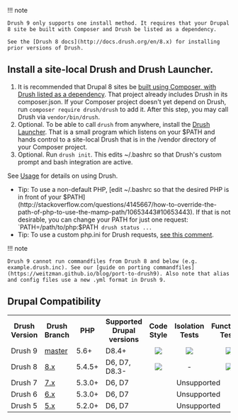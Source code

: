 !!! note

    Drush 9 only supports one install method. It requires that your Drupal 8 site be built with Composer and Drush be listed as a dependency. 
    
    See the [Drush 8 docs](http://docs.drush.org/en/8.x) for installing prior versions of Drush.

Install a site-local Drush and Drush Launcher.
-----------------
1. It is recommended that Drupal 8 sites be [built using Composer, with Drush listed as a dependency](https://github.com/drupal-composer/drupal-project). That project already includes Drush in its composer.json. If your Composer project doesn't yet depend on Drush, run `composer require drush/drush` to add it. After this step, you may call Drush via `vendor/bin/drush`.
1. Optional. To be able to call `drush` from anywhere, install the [Drush Launcher](https://github.com/drush-ops/drush-launcher). That is a small program which listens on your $PATH and hands control to a site-local Drush that is in the /vendor directory of your Composer project.
1. Optional. Run `drush init`. This edits ~/.bashrc so that Drush's custom prompt and bash integration are active.

See [Usage](http://docs.drush.org/en/master/usage/) for details on using Drush.

- Tip: To use a non-default PHP, [edit ~/.bashrc so that the desired PHP is in front of your $PATH](http://stackoverflow.com/questions/4145667/how-to-override-the-path-of-php-to-use-the-mamp-path/10653443#10653443). If that is not desirable, you can change your PATH for just one request: `PATH=/path/to/php:$PATH` drush status ...`
- Tip: To use a custom php.ini for Drush requests, [see this comment](https://github.com/drush-ops/drush/issues/3294#issuecomment-370201342). 

!!! note

    Drush 9 cannot run commandfiles from Drush 8 and below (e.g. example.drush.inc). See our [guide on porting commandfiles](https://weitzman.github.io/blog/port-to-drush9). Also note that alias and config files use a new .yml format in Drush 9.

Drupal Compatibility
-----------------
<table>
  <tr>
    <th> Drush Version </th> 
    <th> Drush Branch </th>
    <th> PHP </th>
    <th> Supported Drupal versions </th>
    <th> Code Style </th>
    <th> Isolation Tests </th>
    <th> Functional Tests </th>
  </tr>
  <tr>
    <td> Drush 9 </td>
    <td> <a href="https://travis-ci.org/drush-ops/drush">master</a> </td>
    <td> 5.6+ </td>
    <td> D8.4+ </td>
    <td align="center">
      <img src="https://api.shippable.com/projects/5507addd5ab6cc1352a213b5/badge?branch=master" />
    </td>
    <td align="center">
      <img src="https://travis-ci.org/drush-ops/drush.svg?branch=master" />
    </td>
    <td align="center">
      <img src="https://circleci.com/gh/drush-ops/drush.svg?style=shield" />
    </td>
  </tr>
  <tr>
    <td> Drush 8 </td>
    <td> <a href="https://travis-ci.org/drush-ops/drush">8.x</a> </td>
    <td> 5.4.5+ </td>
    <td> D6, D7, D8.3- </td>
    <td align="center">
      <img src="https://circleci.com/gh/drush-ops/drush.svg?style=shield" />
    </td>
    <td align="center">
      -
    </td>
    <td align="center">
      <img src="https://travis-ci.org/drush-ops/drush.svg?branch=8.x" />
    </td>
  </tr>
  <tr>
    <td> Drush 7 </td>
    <td> <a href="https://travis-ci.org/drush-ops/drush">7.x</a> </td>
    <td> 5.3.0+ </td>
    <td> D6, D7 </td>
    <td colspan="3" align="center"> Unsupported </td>
  </tr>
  <tr>
    <td> Drush 6 </td>
    <td> <a href="https://travis-ci.org/drush-ops/drush">6.x</a> </td>
    <td> 5.3.0+ </td>
    <td> D6, D7 </td>
    <td colspan="3" align="center"> Unsupported </td>
  </tr>
  <tr>
    <td> Drush 5 </td>
    <td> <a href="https://travis-ci.org/drush-ops/drush">5.x</a> </td>
    <td> 5.2.0+ </td>
    <td> D6, D7 </td>
    <td colspan="3" align="center"> Unsupported </td>
  </tr>
</table>
